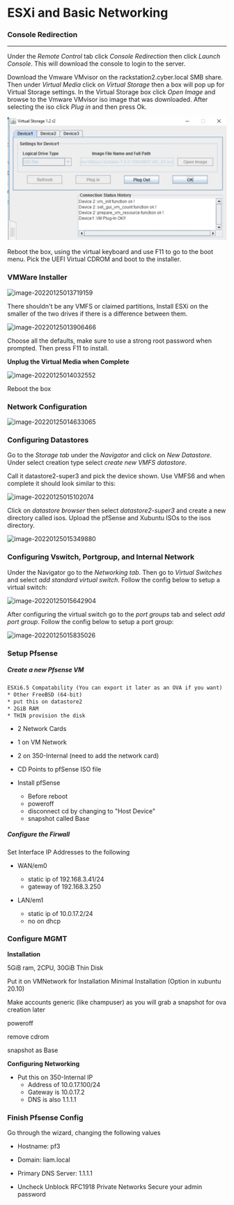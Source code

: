 # ESXi and Basic Networking

### 

### Console Redirection

------

Under the *Remote Control* tab click *Console Redirection* then click *Launch Console*. This will download the console to login to the server.

Download the Vmware VMvisor on the rackstation2.cyber.local SMB share. Then under *Virtual Media* click on *Virtual Storage* then a box will pop up for Virtual Storage settings. In the Virtual Storage box click *Open Image* and browse to the Vmware VMvisor iso image that was downloaded. After selecting the iso click *Plug in* and then press Ok.

![image-20220125013509178](https://github.com/liamb8/sys350/blob/main/Pictures/VirtualStorage.JPG)

Reboot the box, using the virtual keyboard and use F11 to go to the boot menu. Pick the UEFI Virtual CDROM and boot to the installer.

### VMWare Installer

![image-20220125013719159](C:\Users\liam\AppData\Roaming\Typora\typora-user-images\image-20220125013719159.png)

There shouldn't be any VMFS or claimed partitions, Install ESXi on the smaller of the two drives if there is a difference between them.

![image-20220125013906466](C:\Users\liam\AppData\Roaming\Typora\typora-user-images\image-20220125013906466.png)

 Choose all the defaults, make sure to use a strong root password when prompted. Then press F11 to install. 

**Unplug the Virtual Media when Complete**

![image-20220125014032552](C:\Users\liam\AppData\Roaming\Typora\typora-user-images\image-20220125014032552.png)

Reboot the box

### Network Configuration

![image-20220125014633065](C:\Users\liam\AppData\Roaming\Typora\typora-user-images\image-20220125014633065.png)



### Configuring Datastores

Go to the *Storage tab* under the *Navigator* and click on *New Datastore*. Under select creation type select *create new VMFS datastore*. 

Call it datastore2-super3 and pick the device shown. Use VMFS6 and when complete it should look similar to this:

![image-20220125015102074](C:\Users\liam\AppData\Roaming\Typora\typora-user-images\image-20220125015102074.png)

Click on *datastore browser* then select *datastore2-super3* and create a new directory called isos. Upload the pfSense and Xubuntu ISOs to the isos directory. 

![image-20220125015349880](C:\Users\liam\AppData\Roaming\Typora\typora-user-images\image-20220125015349880.png)

### 

### Configuring Vswitch, Portgroup, and Internal Network

Under the Navigator go to the *Networking tab*. Then go to *Virtual Switches* and select *add standard virtual switch*. Follow the config below to setup a virtual switch:

![image-20220125015642904](C:\Users\liam\AppData\Roaming\Typora\typora-user-images\image-20220125015642904.png)

After configuring the virtual switch go to the *port groups* tab and select *add port group*. Follow the config below to setup a port group:

![image-20220125015835026](C:\Users\liam\AppData\Roaming\Typora\typora-user-images\image-20220125015835026.png)

### Setup Pfsense

##### Create a new Pfsense VM

```
ESXi6.5 Compatability (You can export it later as an OVA if you want)
* Other FreeBSD (64-bit) 
* put this on datastore2 
* 2GiB RAM 
* THIN provision the disk
```

- 2 Network Cards 

- 1 on VM Network 

- 2 on 350-Internal (need to add the network card) 

- CD Points to pfSense ISO file 

- Install pfSense
  - Before reboot 
  - poweroff 
  - disconnect cd by changing to "Host Device" 
  - snapshot called Base 

##### Configure the Firwall

Set Interface IP Addresses to the following 

- WAN/em0 
  - static ip of 192.168.3.41/24
  - gateway of 192.168.3.250 

- LAN/em1 
  - static ip of 10.0.17.2/24 
  - no on dhcp

### Configure MGMT

**Installation**  

5GiB ram, 2CPU, 30GiB Thin Disk

Put it on VMNetwork for Installation Minimal Installation (Option in xubuntu 20.10)

Make accounts generic (like champuser) as you will grab a snapshot for ova creation later

poweroff

remove cdrom 

snapshot as Base

 **Configuring** **Networking** 

- Put this on 350-Internal IP
  - Address of 10.0.17.100/24
  - Gateway is 10.0.17.2 
  - DNS is also 1.1.1.1 

### Finish Pfsense Config

Go through the wizard, changing the following values 

- Hostname: pf3

- Domain: liam.local
- Primary DNS Server: 1.1.1.1 
- Uncheck Unblock RFC1918 Private Networks Secure your admin password 
